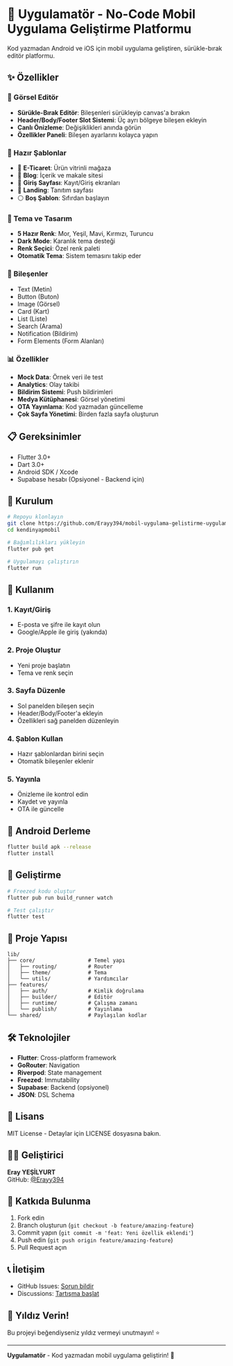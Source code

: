 # 🚀 Uygulamatör - No-Code Mobil Uygulama Geliştirme Platformu

Kod yazmadan Android ve iOS için mobil uygulama geliştiren, sürükle-bırak editör platformu.

## ✨ Özellikler

### 🎨 Görsel Editör
- **Sürükle-Bırak Editör**: Bileşenleri sürükleyip canvas'a bırakın
- **Header/Body/Footer Slot Sistemi**: Üç ayrı bölgeye bileşen ekleyin
- **Canlı Önizleme**: Değişiklikleri anında görün
- **Özellikler Paneli**: Bileşen ayarlarını kolayca yapın

### 📱 Hazır Şablonlar
- 🛒 **E-Ticaret**: Ürün vitrinli mağaza
- 📰 **Blog**: İçerik ve makale sitesi  
- 🔐 **Giriş Sayfası**: Kayıt/Giriş ekranları
- 🎯 **Landing**: Tanıtım sayfası
- ⚪ **Boş Şablon**: Sıfırdan başlayın

### 🎨 Tema ve Tasarım
- **5 Hazır Renk**: Mor, Yeşil, Mavi, Kırmızı, Turuncu
- **Dark Mode**: Karanlık tema desteği
- **Renk Seçici**: Özel renk paleti
- **Otomatik Tema**: Sistem temasını takip eder

### 🧩 Bileşenler
- Text (Metin)
- Button (Buton)
- Image (Görsel)
- Card (Kart)
- List (Liste)
- Search (Arama)
- Notification (Bildirim)
- Form Elements (Form Alanları)

### 📊 Özellikler
- **Mock Data**: Örnek veri ile test
- **Analytics**: Olay takibi
- **Bildirim Sistemi**: Push bildirimleri
- **Medya Kütüphanesi**: Görsel yönetimi
- **OTA Yayınlama**: Kod yazmadan güncelleme
- **Çok Sayfa Yönetimi**: Birden fazla sayfa oluşturun

## 📋 Gereksinimler

- Flutter 3.0+
- Dart 3.0+
- Android SDK / Xcode
- Supabase hesabı (Opsiyonel - Backend için)

## 🚀 Kurulum

```bash
# Repoyu klonlayın
git clone https://github.com/Erayy394/mobil-uygulama-gelistirme-uygulamator.git
cd kendinyapmobil

# Bağımlılıkları yükleyin
flutter pub get

# Uygulamayı çalıştırın
flutter run
```

## 🎯 Kullanım

### 1. Kayıt/Giriş
- E-posta ve şifre ile kayıt olun
- Google/Apple ile giriş (yakında)

### 2. Proje Oluştur
- Yeni proje başlatın
- Tema ve renk seçin

### 3. Sayfa Düzenle
- Sol panelden bileşen seçin
- Header/Body/Footer'a ekleyin
- Özellikleri sağ panelden düzenleyin

### 4. Şablon Kullan
- Hazır şablonlardan birini seçin
- Otomatik bileşenler eklenir

### 5. Yayınla
- Önizleme ile kontrol edin
- Kaydet ve yayınla
- OTA ile güncelle

## 📱 Android Derleme

```bash
flutter build apk --release
flutter install
```

## 🔧 Geliştirme

```bash
# Freezed kodu oluştur
flutter pub run build_runner watch

# Test çalıştır
flutter test
```

## 📂 Proje Yapısı

```
lib/
├── core/                 # Temel yapı
│   ├── routing/          # Router
│   ├── theme/            # Tema
│   └── utils/            # Yardımcılar
├── features/
│   ├── auth/             # Kimlik doğrulama
│   ├── builder/          # Editör
│   ├── runtime/          # Çalışma zamanı
│   └── publish/          # Yayınlama
└── shared/               # Paylaşılan kodlar
```

## 🛠️ Teknolojiler

- **Flutter**: Cross-platform framework
- **GoRouter**: Navigation
- **Riverpod**: State management
- **Freezed**: Immutability
- **Supabase**: Backend (opsiyonel)
- **JSON**: DSL Schema

## 📄 Lisans

MIT License - Detaylar için LICENSE dosyasına bakın.

## 👨‍💻 Geliştirici

**Eray YEŞİLYURT**  
GitHub: [@Erayy394](https://github.com/Erayy394)

## 🤝 Katkıda Bulunma

1. Fork edin
2. Branch oluşturun (`git checkout -b feature/amazing-feature`)
3. Commit yapın (`git commit -m 'feat: Yeni özellik eklendi'`)
4. Push edin (`git push origin feature/amazing-feature`)
5. Pull Request açın

## 📞 İletişim

- GitHub Issues: [Sorun bildir](https://github.com/Erayy394/mobil-uygulama-gelistirme-uygulamator/issues)
- Discussions: [Tartışma başlat](https://github.com/Erayy394/mobil-uygulama-gelistirme-uygulamator/discussions)

## 🌟 Yıldız Verin!

Bu projeyi beğendiyseniz yıldız vermeyi unutmayın! ⭐

---

**Uygulamatör** - Kod yazmadan mobil uygulama geliştirin! 🚀
